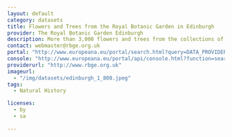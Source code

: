 ```yaml
---
layout: default
category: datasets
title: Flowers and Trees from the Royal Botanic Garden in Edinburgh
provider: The Royal Botanic Garden Edinburgh
description: More than 3,000 flowers and trees from the collections of the  Royal Botanic Garden in Edinburgh. In English with Latin species names.
contact: webmaster@rbge.org.uk
portal: "http://www.europeana.eu/portal/search.html?query=DATA_PROVIDER:%22The%20Royal%20Botanic%20Garden%20Edinburgh%22&qf=RIGHTS:http://creativecommons.org/licenses/by-sa/*&rows=24"
console: "http://www.europeana.eu/portal/api/console.html?function=search&query=DATA_PROVIDER:%22The%20Royal%20Botanic%20Garden%20Edinburgh%22&qf=RIGHTS:http://creativecommons.org/licenses/by-sa/*&rows=24"
providerurl: "http://www.rbge.org.uk"
imageurl: 
  - "/img/datasets/edinburgh_1_800.jpeg"
tags:
  - Natural History

licenses:
  - by
  - sa  
      
---
```

